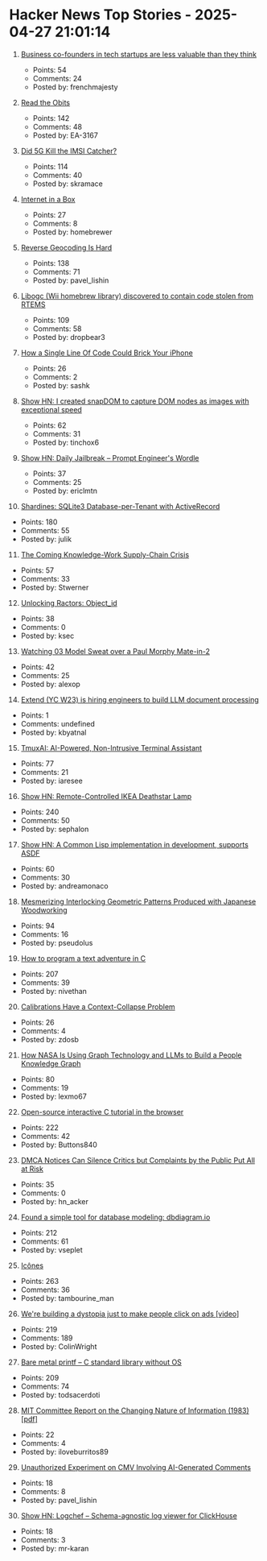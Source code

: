 # Hacker News Top Stories - 2025-04-27 21:01:14

1. [Business co-founders in tech startups are less valuable than they think](https://verdikapuku.com/posts/business-founders-are-less-valuable-than-they-think/)
   - Points: 54
   - Comments: 24
   - Posted by: frenchmajesty

2. [Read the Obits](https://thereader.mitpress.mit.edu/the-creativity-hack-no-one-told-you-about-read-the-obits/)
   - Points: 142
   - Comments: 48
   - Posted by: EA-3167

3. [Did 5G Kill the IMSI Catcher?](https://zetier.com/5g-imsi-catcher/)
   - Points: 114
   - Comments: 40
   - Posted by: skramace

4. [Internet in a Box](https://internet-in-a-box.org/)
   - Points: 27
   - Comments: 8
   - Posted by: homebrewer

5. [Reverse Geocoding Is Hard](https://shkspr.mobi/blog/2025/04/reverse-geocoding-is-hard/)
   - Points: 138
   - Comments: 71
   - Posted by: pavel_lishin

6. [Libogc (Wii homebrew library) discovered to contain code stolen from RTEMS](https://github.com/fail0verflow/hbc/blob/80a80251f83f1993c272c58e471d040f3eb1dee9/README.md)
   - Points: 109
   - Comments: 58
   - Posted by: dropbear3

7. [How a Single Line Of Code Could Brick Your iPhone](https://rambo.codes/posts/2025-04-24-how-a-single-line-of-code-could-brick-your-iphone)
   - Points: 26
   - Comments: 2
   - Posted by: sashk

8. [Show HN: I created snapDOM to capture DOM nodes as images with exceptional speed](https://github.com/zumerlab/snapdom)
   - Points: 62
   - Comments: 31
   - Posted by: tinchox6

9. [Show HN: Daily Jailbreak – Prompt Engineer's Wordle](https://www.vaultbreak.ai/daily-jailbreak)
   - Points: 37
   - Comments: 25
   - Posted by: ericlmtn

10. [Shardines: SQLite3 Database-per-Tenant with ActiveRecord](https://blog.julik.nl/2025/04/a-can-of-shardines)
   - Points: 180
   - Comments: 55
   - Posted by: julik

11. [The Coming Knowledge-Work Supply-Chain Crisis](https://worksonmymachine.substack.com/p/the-coming-knowledge-work-supply)
   - Points: 57
   - Comments: 33
   - Posted by: Stwerner

12. [Unlocking Ractors: Object_id](https://byroot.github.io/ruby/performance/2025/04/26/unlocking-ractors-object-id.html)
   - Points: 38
   - Comments: 0
   - Posted by: ksec

13. [Watching 03 Model Sweat over a Paul Morphy Mate-in-2](https://alexop.dev/posts/how-03-model-tries-chess-puzzle/)
   - Points: 42
   - Comments: 25
   - Posted by: alexop

14. [Extend (YC W23) is hiring engineers to build LLM document processing](https://jobs.ashbyhq.com/extend/9d4d8974-bd9b-432d-84ec-8268e5a8ed37)
   - Points: 1
   - Comments: undefined
   - Posted by: kbyatnal

15. [TmuxAI: AI-Powered, Non-Intrusive Terminal Assistant](https://tmuxai.dev/)
   - Points: 77
   - Comments: 21
   - Posted by: iaresee

16. [Show HN: Remote-Controlled IKEA Deathstar Lamp](https://gitlab.com/sephalon/deathstar_lamp)
   - Points: 240
   - Comments: 50
   - Posted by: sephalon

17. [Show HN: A Common Lisp implementation in development, supports ASDF](https://savannah.nongnu.org/p/alisp)
   - Points: 60
   - Comments: 30
   - Posted by: andreamonaco

18. [Mesmerizing Interlocking Geometric Patterns Produced with Japanese Woodworking](https://www.smithsonianmag.com/smithsonian-institution/see-the-mesmerizing-interlocking-geometric-patterns-produced-with-this-ancient-japanese-woodworking-technique-180986494/)
   - Points: 94
   - Comments: 16
   - Posted by: pseudolus

19. [How to program a text adventure in C](https://helderman.github.io/htpataic/htpataic01.html)
   - Points: 207
   - Comments: 39
   - Posted by: nivethan

20. [Calibrations Have a Context-Collapse Problem](https://www.oldschoolburke.com/011-calibrations-have-a-context-collapse-problem/)
   - Points: 26
   - Comments: 4
   - Posted by: zdosb

21. [How NASA Is Using Graph Technology and LLMs to Build a People Knowledge Graph](https://memgraph.com/blog/nasa-memgraph-people-knowledge-graph)
   - Points: 80
   - Comments: 19
   - Posted by: lexmo67

22. [Open-source interactive C tutorial in the browser](https://www.learn-c.org/)
   - Points: 222
   - Comments: 42
   - Posted by: Buttons840

23. [DMCA Notices Can Silence Critics but Complaints by the Public Put All at Risk](https://torrentfreak.com/dmca-notices-can-silence-critics-but-public-complaints-are-chaotic-250427/)
   - Points: 35
   - Comments: 0
   - Posted by: hn_acker

24. [Found a simple tool for database modeling: dbdiagram.io](https://dbdiagram.io)
   - Points: 212
   - Comments: 61
   - Posted by: vseplet

25. [Icônes](https://icones.js.org/)
   - Points: 263
   - Comments: 36
   - Posted by: tambourine_man

26. [We're building a dystopia just to make people click on ads [video]](https://www.ted.com/talks/zeynep_tufekci_we_re_building_a_dystopia_just_to_make_people_click_on_ads)
   - Points: 219
   - Comments: 189
   - Posted by: ColinWright

27. [Bare metal printf – C standard library without OS](https://popovicu.com/posts/bare-metal-printf/)
   - Points: 209
   - Comments: 74
   - Posted by: todsacerdoti

28. [MIT Committee Report on the Changing Nature of Information (1983) [pdf]](https://archive.org/details/1983-03-09-27-27_202504)
   - Points: 22
   - Comments: 4
   - Posted by: iloveburritos89

29. [Unauthorized Experiment on CMV Involving AI-Generated Comments](https://simonwillison.net/2025/Apr/26/unauthorized-experiment-on-cmv/)
   - Points: 18
   - Comments: 8
   - Posted by: pavel_lishin

30. [Show HN: Logchef – Schema-agnostic log viewer for ClickHouse](https://github.com/mr-karan/logchef)
   - Points: 18
   - Comments: 3
   - Posted by: mr-karan

